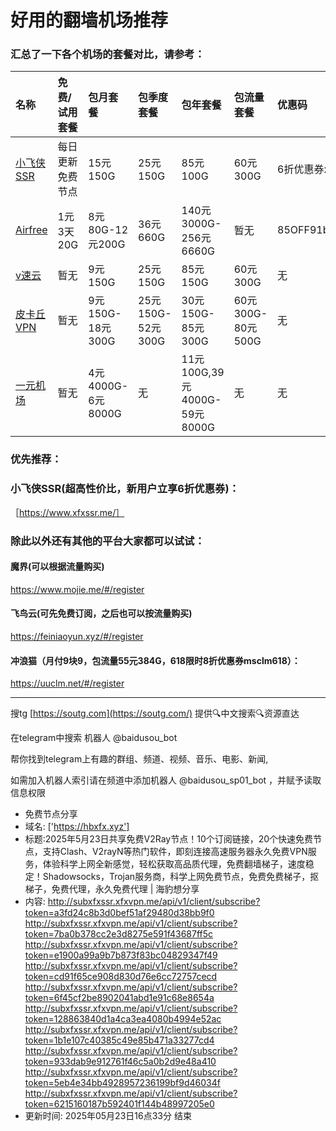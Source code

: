 # 好用的翻墙机场推荐
### 汇总了一下各个机场的套餐对比，请参考：
| 名称 | 免费/试用套餐 | 包月套餐 | 包季度套餐 | 包年套餐 | 包流量套餐 | 优惠码 |
| :----- | :----- | :----- | :----- | :----- | :----- | :-----|
| [小飞侠SSR](https://www.xfxssr.me/) | 每日更新免费节点 | 15元150G | 25元150G | 85元100G | 60元300G | 6折优惠券xfxssr1 |
| [Airfree](https://airfree.space/auth/register) | 1元3天20G | 8元80G-12元200G | 36元660G | 140元3000G-256元6660G | 暂无 | 85OFF91b22a25 |
| [v速云](https://www.xfxssr.me/) | 暂无 | 9元150G | 25元150G | 85元150G | 60元300G | 无 |
| [皮卡丘VPN](https://pkqjiasu.com/)                  | 暂无             | 9元150G-18元300G | 25元150G-52元300G | 30元150G-85元300G | 60元300G-80元500G | 无 |
| [一元机场](https://xn--4gq62f52gdss.com/#/register) | 暂无 | 4元4000G-6元8000G | 无 | 11元100G,39元4000G-59元8000G | 无 | 无 |


### 优先推荐：
### 小飞侠SSR(超高性价比，新用户立享6折优惠券)：
［https://www.xfxssr.me/］



### 除此以外还有其他的平台大家都可以试试：

#### 魔界(可以根据流量购买)
https://www.mojie.me/#/register
#### 飞鸟云(可先免费订阅，之后也可以按流量购买)
https://feiniaoyun.xyz/#/register
#### 冲浪猫（月付9块9，包流量55元384G，618限时8折优惠券msclm618）：
https://uuclm.net/#/register

---------------------------------------------------------------------------------------------------------------------------------

搜tg [https://soutg.com](https://soutg.com/) 提供🔍中文搜索🔍资源直达

在telegram中搜索 机器人 @baidusou_bot

帮你找到telegram上有趣的群组、频道、视频、音乐、电影、新闻,

如需加入机器人索引请在频道中添加机器人 @baidusou_sp01_bot ，并赋予读取信息权限

- 免费节点分享 
- 域名: ['https://hbxfx.xyz'] 
- 标题:2025年5月23日共享免费V2Ray节点！10个订阅链接，20个快速免费节点，支持Clash、V2rayN等热门软件，即刻连接高速服务器永久免费VPN服务，体验科学上网全新感觉，轻松获取高品质代理，免费翻墙梯子，速度稳定！Shadowsocks，Trojan服务商，科学上网免费节点，免费免费梯子，抠梯子，免费代理，永久免费代理  |  海豹想分享 
- 内容: 
http://subxfxssr.xfxvpn.me/api/v1/client/subscribe?token=a3fd24c8b3d0bef51af29480d38bb9f0
http://subxfxssr.xfxvpn.me/api/v1/client/subscribe?token=7ba0b378cc2e3d8275e591f43687ff5c
http://subxfxssr.xfxvpn.me/api/v1/client/subscribe?token=e1900a99a9b7b873f83bc04829347f49
http://subxfxssr.xfxvpn.me/api/v1/client/subscribe?token=cd91f65ce908d830d76e6cc72757cecd
http://subxfxssr.xfxvpn.me/api/v1/client/subscribe?token=6f45cf2be8902041abd1e91c68e8654a
http://subxfxssr.xfxvpn.me/api/v1/client/subscribe?token=128863840d1a4ca3ea4080b4994e52ac
http://subxfxssr.xfxvpn.me/api/v1/client/subscribe?token=1b1e107c40385c49e85b471a33277cd4
http://subxfxssr.xfxvpn.me/api/v1/client/subscribe?token=933dab9e912761f46c5a0b2d9e48a410
http://subxfxssr.xfxvpn.me/api/v1/client/subscribe?token=5eb4e34bb4928957236199bf9d46034f
http://subxfxssr.xfxvpn.me/api/v1/client/subscribe?token=6215160187b592401f144b48997205e0 
- 更新时间: 2025年05月23日16点33分 
结束
